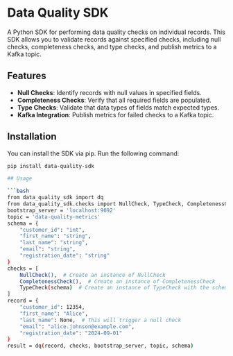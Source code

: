 # Data Quality SDK

A Python SDK for performing data quality checks on individual records. This SDK allows you to validate records against specified checks, including null checks, completeness checks, and type checks, and publish metrics to a Kafka topic.

## Features

- **Null Checks**: Identify records with null values in specified fields.
- **Completeness Checks**: Verify that all required fields are populated.
- **Type Checks**: Validate that data types of fields match expected types.
- **Kafka Integration**: Publish metrics for failed checks to a Kafka topic.

## Installation

You can install the SDK via pip. Run the following command:

```bash
pip install data-quality-sdk

## Usage 

```bash
from data_quality_sdk import dq
from data_quality_sdk.checks import NullCheck, TypeCheck, CompletenessCheck
bootstrap_server = 'localhost:9092'
topic = 'data-quality-metrics' 
schema = {
    "customer_id": "int",
    "first_name": "string",
    "last_name": "string",
    "email": "string",
    "registration_date": "string"
}
checks = [
    NullCheck(),  # Create an instance of NullCheck
    CompletenessCheck(),  # Create an instance of CompletenessCheck
    TypeCheck(schema)  # Create an instance of TypeCheck with the schema
]
record = {
    "customer_id": 12354,
    "first_name": "Alice",
    "last_name": None,  # This will trigger a null check
    "email": "alice.johnson@example.com",
    "registration_date": "2024-09-01"
}
result = dq(record, checks, bootstrap_server, topic, schema)
